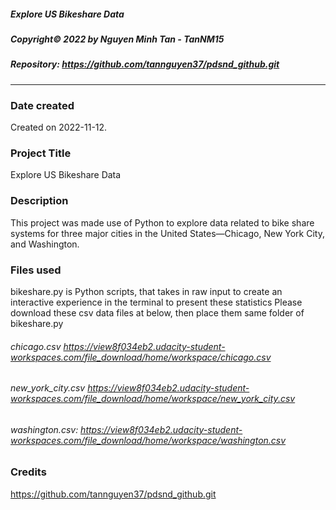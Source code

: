 ##### Explore US Bikeshare Data
##### *Copyright© 2022 by Nguyen Minh Tan - TanNM15*
##### Repository: https://github.com/tannguyen37/pdsnd_github.git
-----------------------------------------------------------------
### Date created
Created on 2022-11-12.

### Project Title
Explore US Bikeshare Data

### Description
This project was made use of Python to explore data related to bike share systems for three major cities in the United States—Chicago, New York City, and Washington. 

### Files used
bikeshare.py is Python scripts, that takes in raw input to create an interactive experience in the terminal to present these statistics
Please download these csv data files at below, then place them same folder of bikeshare.py
###### *chicago.csv https://view8f034eb2.udacity-student-workspaces.com/file_download/home/workspace/chicago.csv*
###### *new_york_city.csv https://view8f034eb2.udacity-student-workspaces.com/file_download/home/workspace/new_york_city.csv*
###### *washington.csv: https://view8f034eb2.udacity-student-workspaces.com/file_download/home/workspace/washington.csv*

### Credits
https://github.com/tannguyen37/pdsnd_github.git

